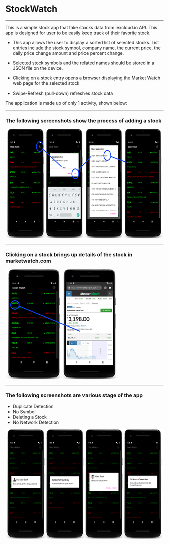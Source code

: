 # StockWatch
---
This is a simple stock app that take stocks data from iexcloud.io API. This app is designed for user to be easily keep track of their favorite stock.

- This app allows the user to display a sorted list of selected stocks. List entries include the stock symbol,
company name, the current price, the daily price change amount and price percent change.

- Selected stock symbols and the related names should be stored in a JSON file on the device.

- Clicking on a stock entry opens a browser displaying the Market Watch web page for the selected stock

- Swipe-Refresh (pull-down) refreshes stock data

The application is made up of only 1 activity, shown below: 

---
### The following screenshots show the process of adding a stock
<img src="https://github.com/allanzguan/StockWatch/blob/main/screenshot/Adevice-2020-11-27-233723.png" height="350">

---
### Clicking on a stock brings up details of the stock in marketwatch.com
<img src="https://github.com/allanzguan/StockWatch/blob/main/screenshot/Cdevice-2020-11-27-234020.png" height="350">

---
### The following screenshots are various stage of the app
- Duplicate Detection 
- No Symbol
- Deleting a Stock
- No Network Detection
<img src="https://github.com/allanzguan/StockWatch/blob/main/screenshot/Bdevice-2020-11-27-232856.png" height="350">


